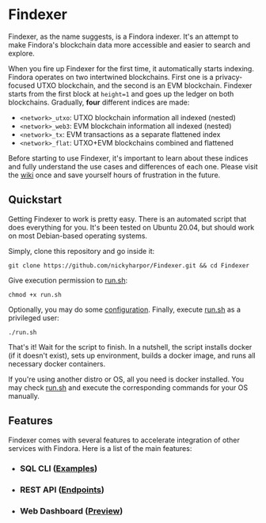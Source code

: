 # Findexer

Findexer, as the name suggests, is a Findora indexer. It's an attempt to make 
Findora's blockchain data more accessible and easier to search and explore. 

When you fire up Findexer for the first time, it automatically starts indexing.
Findora operates on two intertwined blockchains. First one is a privacy-focused
UTXO blockchain, and the second is an EVM blockchain. Findexer starts from the
first block at `height=1` and goes up the ledger on both blockchains.
Gradually, **four** different indices are made:

* `<network>_utxo`: UTXO blockchain information all indexed (nested)
* `<network>_web3`: EVM blockchain information all indexed (nested)
* `<network>_tx`: EVM transactions as a separate flattened index
* `<network>_flat`: UTXO+EVM blockchains combined and flattened

Before starting to use Findexer, it's important to learn about these indices
and fully understand the use cases and differences of each one. Please visit
the [wiki](https://github.com/nickyharpor/Findexer/wiki) once and save
yourself hours of frustration in the future.

## Quickstart

Getting Findexer to work is pretty easy. There is an automated script that
does everything for you. It's been tested on Ubuntu 20.04, but should work on
most Debian-based operating systems.

Simply, clone this repository and go inside it:

```
git clone https://github.com/nickyharpor/Findexer.git && cd Findexer
```

Give execution permission to
[run.sh](https://github.com/nickyharpor/Findexer/blob/master/run.sh):

```
chmod +x run.sh
```

Optionally, you may do some
[configuration](https://github.com/nickyharpor/Findexer/wiki/Configuration).
Finally, execute
[run.sh](https://github.com/nickyharpor/Findexer/blob/master/run.sh)
as a privileged user:

```
./run.sh
```

That's it! Wait for the script to finish. In a nutshell, the script installs
docker (if it doesn't exist), sets up environment, builds a docker image, and
runs all necessary docker containers.

If you're using another distro or OS, all you need is docker installed. You
may check [run.sh](https://github.com/nickyharpor/Findexer/blob/master/run.sh)
and execute the corresponding commands for your OS manually.

## Features

Findexer comes with several features to accelerate integration of other
services with Findora. Here is a list of the main features:

* ### SQL CLI ([Examples](https://github.com/nickyharpor/Findexer/wiki/SQL-Examples))

* ### REST API ([Endpoints](https://github.com/nickyharpor/Findexer/wiki/REST-API))

* ### Web Dashboard ([Preview](https://github.com/nickyharpor/Findexer/wiki/Dashboard))
